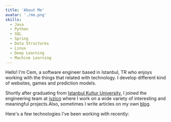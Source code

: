```yaml
---
title: 'About Me'
avatar: './me.png'
skills:
  - Java
  - Python
  - SQL
  - Spring
  - Data Structures
  - Linux
  - Deep Learning
  - Machine Learning
---
```


Hello! I'm Cem, a software engineer based in Istanbul, TR who enjoys working with the things that related with technology. I develop different kind of websites, games and prediction models.

Shortly after graduating from [Istanbul Kultur University](https://www.iku.edu.tr), I joined the engineering team at [iyzico](https://www.iyzico.com/) where I work on a wide variety of interesting and meaningful projects.Also, sometimes I write articles on my own [blog](https://www.cemcebi.com/).

Here's a few technologies I've been working with recently:
